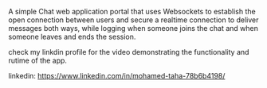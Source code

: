 A simple Chat web application portal that uses Websockets to establish the open connection between users and secure a realtime connection to deliver messages both ways,
while logging when someone joins the chat and when someone leaves and ends the session.

check my linkdin profile for the video demonstrating the functionality and rutime of the app.


linkedin: https://www.linkedin.com/in/mohamed-taha-78b6b4198/
